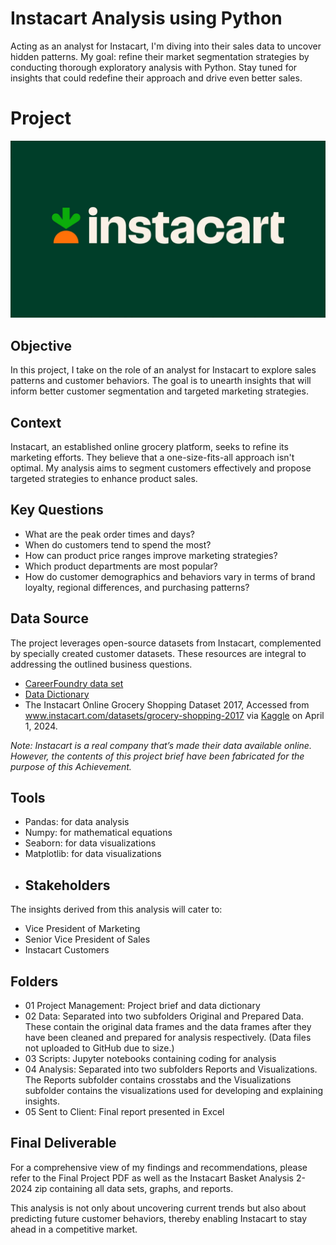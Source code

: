 # Instacart Analysis using Python
Acting as an analyst for Instacart, I'm diving into their sales data to uncover hidden patterns. My goal: refine their market segmentation strategies by conducting thorough exploratory analysis with Python. Stay tuned for insights that could redefine their approach and drive even better sales.
# Project
![Instacart logo](https://github.com/katiedallarosa/InstacartAnalysis-Python/blob/main/03-Instacart-Logo-Kale-1.webp)
## Objective
In this project, I take on the role of an analyst for Instacart to explore sales patterns and customer behaviors. The goal is to unearth insights that will inform better customer segmentation and targeted marketing strategies.
## Context
Instacart, an established online grocery platform, seeks to refine its marketing efforts. They believe that a one-size-fits-all approach isn't optimal. My analysis aims to segment customers effectively and propose targeted strategies to enhance product sales.
## Key Questions
- What are the peak order times and days?
- When do customers tend to spend the most?
- How can product price ranges improve marketing strategies?
- Which product departments are most popular?
- How do customer demographics and behaviors vary in terms of brand loyalty, regional differences, and purchasing patterns?
## Data Source
The project leverages open-source datasets from Instacart, complemented by specially created customer datasets. These resources are integral to addressing the outlined business questions.
- [CareerFoundry data set](https://s3.amazonaws.com/coach-courses-us/public/courses/data-immersion/A4/A4_Data_Assets/customers.zip)
- [Data Dictionary](https://gist.github.com/jeremystan/c3b39d947d9b88b3ccff3147dbcf6c6b)
- The Instacart Online Grocery Shopping Dataset 2017, Accessed from www.instacart.com/datasets/grocery-shopping-2017 via [Kaggle](https://www.kaggle.com/datasets/psparks/instacart-market-basket-analysis) on April 1, 2024.

_Note: Instacart is a real company that’s made their data available online. However, the contents of this project brief have been fabricated for the purpose of this Achievement._
## Tools
- Pandas: for data analysis
- Numpy: for mathematical equations
- Seaborn: for data visualizations
- Matplotlib: for data visualizations
- ## Stakeholders
The insights derived from this analysis will cater to:
- Vice President of Marketing
- Senior Vice President of Sales
- Instacart Customers
## Folders
- 01 Project Management: Project brief and data dictionary
- 02 Data: Separated into two subfolders Original and Prepared Data. These contain the original data frames and the data frames after they have been cleaned and prepared for analysis respectively. (Data files not uploaded to GitHub due to size.)
- 03 Scripts: Jupyter notebooks containing coding for analysis
- 04 Analysis: Separated into two subfolders Reports and Visualizations. The Reports subfolder contains crosstabs and the Visualizations subfolder contains the visualizations used for developing and explaining insights.
- 05 Sent to Client: Final report presented in Excel
## Final Deliverable
For a comprehensive view of my findings and recommendations, please refer to the Final Project PDF as well as the Instacart Basket Analysis 2-2024 zip containing all data sets, graphs, and reports.

This analysis is not only about uncovering current trends but also about predicting future customer behaviors, thereby enabling Instacart to stay ahead in a competitive market.
